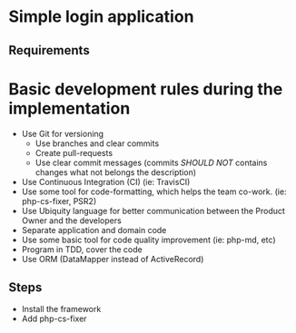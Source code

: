 # Simple login application

## Requirements

# Basic development rules during the implementation

- Use Git for versioning
    - Use branches and clear commits
    - Create pull-requests
    - Use clear commit messages (commits *SHOULD NOT* contains changes what not belongs the description)
- Use Continuous Integration (CI) (ie: TravisCI)
- Use some tool for code-formatting, which helps the team co-work. (ie: php-cs-fixer, PSR2) 
- Use Ubiquity language for better communication between the Product Owner and the developers
- Separate application and domain code
- Use some basic tool for code quality improvement (ie: php-md, etc)
- Program in TDD, cover the code
- Use ORM (DataMapper instead of ActiveRecord)

## Steps

- Install the framework
- Add php-cs-fixer


